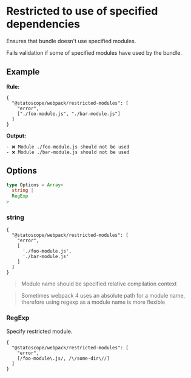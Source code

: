 # Restricted to use of specified dependencies

Ensures that bundle doesn't use specified modules.

Fails validation if some of specified modules have used by the bundle.

## Example

**Rule:**

```json5
{
  "@statoscope/webpack/restricted-modules": [
    "error",
    ["./foo-module.js", "./bar-module.js"]
  ]
}
```

**Output:**

```
- ❌ Module ./foo-module.js should not be used
- ❌ Module ./bar-module.js should not be used
```

## Options

```ts
type Options = Array<
  string |
  RegExp
>
```

### string

```json5
{
  "@statoscope/webpack/restricted-modules": [
    "error",
    [
      './foo-module.js',
      './bar-module.js'
    ]
  ]
}
```

> Module name should be specified relative compilation context

> Sometimes webpack 4 uses an absolute path for a module name, therefore using regexp as a module name is more flexible

### RegExp

Specify restricted module.

```json5
{
  "@statoscope/webpack/restricted-modules": [
    "error",
    [/foo-module\.js/, /\/some-dir\//]
  ]
}
```
